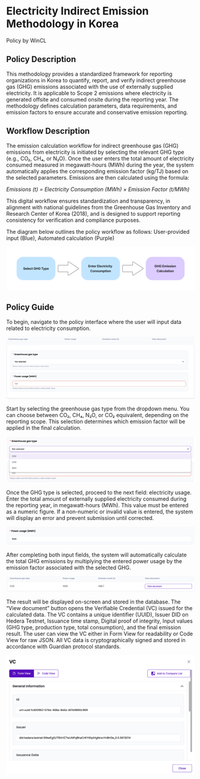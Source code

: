 # Electricity Indirect Emission Methodology in Korea

Policy by WinCL

## Policy Description

This methodology provides a standardized framework for reporting organizations in Korea to quantify, report, and verify indirect greenhouse gas (GHG) emissions associated with the use of externally supplied electricity. It is applicable to Scope 2 emissions where electricity is generated offsite and consumed onsite during the reporting year. The methodology defines calculation parameters, data requirements, and emission factors to ensure accurate and conservative emission reporting.

## Workflow Description

The emission calculation workflow for indirect greenhouse gas (GHG) emissions from electricity is initiated by selecting the relevant GHG type (e.g., CO₂, CH₄, or N₂O). Once the user enters the total amount of electricity consumed measured in megawatt-hours (MWh) during the year, the system automatically applies the corresponding emission factor (kg/TJ) based on the selected parameters. Emissions are then calculated using the formula:

*Emissions (t) = Electricity Consumption (MWh) × Emission Factor (t/MWh)*

This digital workflow ensures standardization and transparency, in alignment with national guidelines from the Greenhouse Gas Inventory and Research Center of Korea (2018), and is designed to support reporting consistency for verification and compliance purposes.

The diagram below outlines the policy workflow as follows: User-provided input (Blue), Automated calculation (Purple)

![Workflow](./images/method3.png)


## Policy Guide

To begin, navigate to the policy interface where the user will input data related to electricity consumption. 

![guide1](./images/elec1.png)

Start by selecting the greenhouse gas type from the dropdown menu. You can choose between CO₂, CH₄, N₂O, or CO₂ equivalent, depending on the reporting scope. This selection determines which emission factor will be applied in the final calculation.

![guide2](./images/elec2.png)

Once the GHG type is selected, proceed to the next field: electricity usage. Enter the total amount of externally supplied electricity consumed during the reporting year, in megawatt-hours (MWh). This value must be entered as a numeric figure. If a non-numeric or invalid value is entered, the system will display an error and prevent submission until corrected.

![guide2](./images/elec3.png)

After completing both input fields, the system will automatically calculate the total GHG emissions by multiplying the entered power usage by the emission factor associated with the selected GHG. 

![guide2](./images/elec4.png)

The result will be displayed on-screen and stored in the database. The “View document” button opens the Verifiable Credential (VC) issued for the calculated data. The VC contains a unique identifier (UUID), Issuer DID on Hedera Testnet, Issuance time stamp, Digital proof of integrity, Input values (GHG type, production type, total consumption), and the final emission result. The user can view the VC either in Form View for readability or Code View for raw JSON. All VC data is cryptographically signed and stored in accordance with Guardian protocol standards.

![guide2](./images/elec5.png)